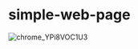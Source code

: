 # simple-web-page

![chrome_YPi8VOC1U3](https://user-images.githubusercontent.com/85003576/208308716-9c9b0c1a-0382-45d3-87ce-1cc0fa9a60c5.gif)
